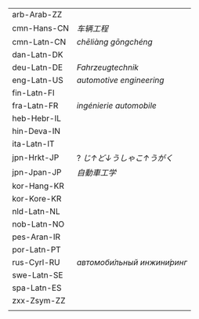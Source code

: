 | | |
|-|-|
| arb-Arab-ZZ |  |
| cmn-Hans-CN | _车辆工程_ |
| cmn-Latn-CN | _chēliàng gōngchéng_ |
| dan-Latn-DK |  |
| deu-Latn-DE | _Fahrzeugtechnik_ |
| eng-Latn-US | _automotive engineering_ |
| fin-Latn-FI |  |
| fra-Latn-FR | _ingénierie automobile_ |
| heb-Hebr-IL |  |
| hin-Deva-IN |  |
| ita-Latn-IT |  |
| jpn-Hrkt-JP | ? _じ↑ど↓うしゃこ↑うがく_ |
| jpn-Jpan-JP | _自動車工学_ |
| kor-Hang-KR |  |
| kor-Kore-KR |  |
| nld-Latn-NL |  |
| nob-Latn-NO |  |
| pes-Aran-IR |  |
| por-Latn-PT |  |
| rus-Cyrl-RU | _автомоби́льный инжини́ринг_ |
| swe-Latn-SE |  |
| spa-Latn-ES |  |
| zxx-Zsym-ZZ |  |
|  |  |
